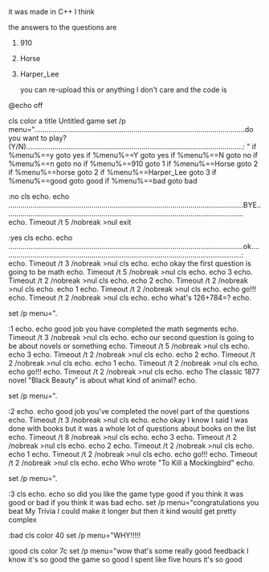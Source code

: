 it was made in C++ I think

the answers to the questions are
1. 910
2. Horse
3. Harper_Lee

   you can re-upload this or anything I don't care and the code is





@echo off

cls
color a
title Untitled game
set /p menu="........................................................................................................do you want to play? (Y/N)...........................................................................................................: "
if %menu%==y goto yes
if %menu%==Y goto yes
if %menu%==N goto no
if %menu%==n goto no
if %menu%==910 goto 1
if %menu%==Horse goto 2
if %menu%==horse goto 2
if %menu%==Harper_Lee goto 3
if %menu%==good goto good
if %menu%==bad goto bad

:no
cls
echo.
echo ....................................................................................................................BYE......................................................................................................................
echo.
Timeout /t 5 /nobreak >nul
exit

:yes
cls
echo.
echo ....................................................................................................................ok.......................................................................................................................: 
echo.
Timeout /t 3 /nobreak >nul
cls
echo.
echo okay the first question is going to be math
echo.
Timeout /t 5 /nobreak >nul
cls
echo.
echo 3
echo.
Timeout /t 2 /nobreak >nul
cls
echo.
echo 2
echo.
Timeout /t 2 /nobreak >nul
cls
echo.
echo 1
echo.
Timeout /t 2 /nobreak >nul
cls
echo.
echo go!!!
echo.
Timeout /t 2 /nobreak >nul
cls
echo.
echo what's 126+784=?
echo.

set /p menu=".


:1
echo.
echo good job you have completed the math segments
echo.
Timeout /t 3 /nobreak >nul
cls
echo.
echo our second question is going to be about novels or something
echo.
Timeout /t 5 /nobreak >nul
cls
echo.
echo 3
echo.
Timeout /t 2 /nobreak >nul
cls
echo.
echo 2
echo.
Timeout /t 2 /nobreak >nul
cls
echo.
echo 1
echo.
Timeout /t 2 /nobreak >nul
cls
echo.
echo go!!!
echo.
Timeout /t 2 /nobreak >nul
cls
echo.
echo The classic 1877 novel "Black Beauty" is about what kind of animal?
echo.

set /p menu=".

:2
echo.
echo good job you've completed the novel part of the questions
echo.
Timeout /t 3 /nobreak >nul
cls
echo.
echo okay I know I said I was done with books but it was a whole lot of questions about books on the list
echo.
Timeout /t 8 /nobreak >nul
cls
echo.
echo 3
echo.
Timeout /t 2 /nobreak >nul
cls
echo.
echo 2
echo.
Timeout /t 2 /nobreak >nul
cls
echo.
echo 1
echo.
Timeout /t 2 /nobreak >nul
cls
echo.
echo go!!!
echo.
Timeout /t 2 /nobreak >nul
cls
echo.
echo Who wrote "To Kill a Mockingbird"
echo.

set /p menu=".

:3
cls
echo.
echo so did you like the game type good if you think it was good or bad if you think it was bad
echo.
set /p menu="congratulations you beat My Trivia I could make it longer but then it kind would get pretty complex

:bad
cls
color 40
set /p menu="WHY!!!!!

:good
cls
color 7c
set /p menu="wow that's some really good feedback I know it's so good the game so good I spent like five hours it's so good
